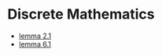 # Discrete Mathematics

* [lemma 2.1](./images/DM-lemma-2.1.png)
* [lemma 6.1](./images/DM-lemma-6.1.png)
